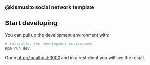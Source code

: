 ### @kismusito social network template
## Start developing

You can pull up the development environment with:

```bash
# Initialize the development environment
npm run dev
```

Open [http://localhost:3000](http://localhost:3000) and in a rest client you will see the result.
